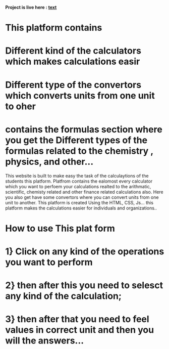 <b>Project is live here : [text](https://multicalculatorweb.netlify.app/)</b>

# This platform contains 
# Different kind of the calculators which makes calculations easir
# Different type of the convertors which converts units from one unit to oher
# contains the formulas section where you get the Different types of the formulas related to the chemistry , physics, and other...

This website is built to make easy the task of the calculaytions of the students this platform. Platfrom contains the ealomost every calculator which you want to perfoem your calculations realted to the arithmatic, scientific, chemisty related and other finance  related calculations also.
Here you also get have some convertors where you can convert units from one unit to another.
This platform is created Using the HTML, CSS, Js...
 this platform makes the calculations easier for individuals and organizations..

 # How to use This plat form 
 # 1} Click on any kind of the operations you want to perform 
 # 2} then after this you need to selesct any kind of the calculation;
 # 3} then after that you need to feel values in correct unit and then you will the answers...
 


  